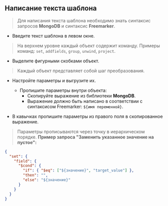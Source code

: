 ## Написание текста шаблона
> Для написания текста шаблона необходимо знать синтаксис запросов **MongoDB** и синтаксис **Freemarker**.

- Введите текст шаблона в левом окне.

> На верхнем уровне каждый объект содержит команду. Примеры команд: `set`, `addfields`, `group`, `unwind`, `project`.

- Выделите фигурными скобками объект.

> Каждый объект представляет собой шаг преобразования.

- Настройте параметры и выгрузите их.
  - Пропишите параметры внутри объекта:
      * Скопируйте выражение из библиотеки **MongoDB**.
      * Выражение должно быть написано в соответствии с синтаксисом Freemarker: `${имя переменной}`.

- В кавычках пропишите параметры из правого поля в скопированное выражение.

> Параметры прописываются через точку в иерархическом порядке.
**Пример запроса "Заменить указанное значение на пустое":**
```json
{
  "set": {
    "field": {
      "$cond": {
        "if": { "$eq": ["${значение}", "target_value"] },
        "then": "",
        "else": "${значение}"
      }
    }
  }
}
```